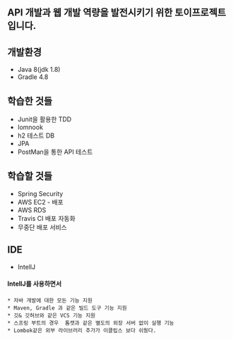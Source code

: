 ## API 개발과 웹 개발 역량을 발전시키기 위한 토이프로젝트입니다. 

## 개발환경 
   * Java 8(jdk 1.8)
   * Gradle 4.8
## 학습한 것들 
   * Junit을 활용한 TDD 
   * lomnook
   * h2 테스트 DB
   * JPA 
   * PostMan을 통한 API 테스트 
   
## 학습할 것들 
   * Spring Security
   * AWS EC2 - 배포 
   * AWS RDS
   * Travis CI 배포 자동화 
   * 무중단 배포 서비스 
   
## IDE 
   * IntellJ
   #### IntellJ를 사용하면서 
    * 자바 개발에 대한 모든 기능 지원 
    * Maven, Gradle 과 같은 빌드 도구 기능 지원 
    * 깃& 깃허브와 같은 VCS 기능 지원 
    * 스프링 부트의 경우  톰캣과 같은 별도의 외장 서버 없이 실행 기능 
    * Lombok같은 외부 라이브러리 추가가 이클립스 보다 쉬웠다. 
    
